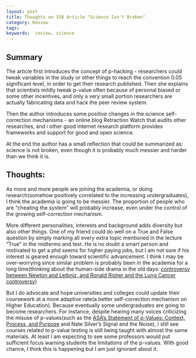 ```yaml
---
layout: post
title: Thoughts on 358 Article "Science Isn't Broken"
category: Review
tags:
keywords:  review, science
---
```


## **Summary**
The article first introduces the concept of p-hacking - researchers could tweak 
variables in the study or other things to reach the convention 0.05 significant
level, in order to get their research published. Then she explains that scientists
mildly tweak p-value often because of personal biased or some other incentives, 
and only a very small portion researchers are actually fabricating data and hack the peer review system.

Then the author introduces some positive changes in the science self-correction 
mechanisms - an online blog Retraction Watch that audits other researches, and i
other good internet research platform provides frameworks and support for good and open science. 

At the end the author has a small reflection that could be summarized as: science 
is not broken, even though it is probably much messier and harder than we think it is. 

## **Thoughts**:
As more and more people are joining the academia, or doing research(somehow positively 
correlated to the increasing undergraduates), I think the academia is going to 
be messier. The proportion of people who are “cheating  the system” will probably 
increase, even under the control of the growing self-correction mechanism.

More different personalities, interests and background adds diversity but also 
other things. One of my friend could do well on a True and False question by simply 
marking all every extra topic mentioned in the lecture “True” in the midterms and 
test. He is no doubt a smart person and motivated to get a phd seems for higher 
paying jobs, but I am not sure if his interest is geared enough toward scientific 
advancement. I think I may be over-worrying since similar problem is probably been 
in the academia for a long time(thinking about the human-side drama in the old days:
[controversy between Newton and Leibniz, and Ronald Risher and the Lung Cancer controversy](https://mathblog.com/separating-the-math-and-the-mathematician/))

But I do advocate and hope universities and colleges could update their coursework 
at a more adaptive rate(a better self-correction mechanism on Higher Education). 
Because eventually some undergraduates are going to become researchers. For instance, 
despite hearing many voices criticizing the misuse of p-values(such as the 
[ASA’s Statement of p-Values: Context, Process, and Purpose](http://amstat.tandfonline.com/doi/full/10.1080/00031305.2016.1154108?scroll=top&needAccess=true&)  and Nate Silver’s Signal and the Noise),
I still see courses related to p-value testing is still being taught with almost 
the same materials. At least I am expecting to see some professors would put sufficient 
focus warning students the limitations of the p-values. With good chance, I think 
this is happening but I am just ignorant about it. 

